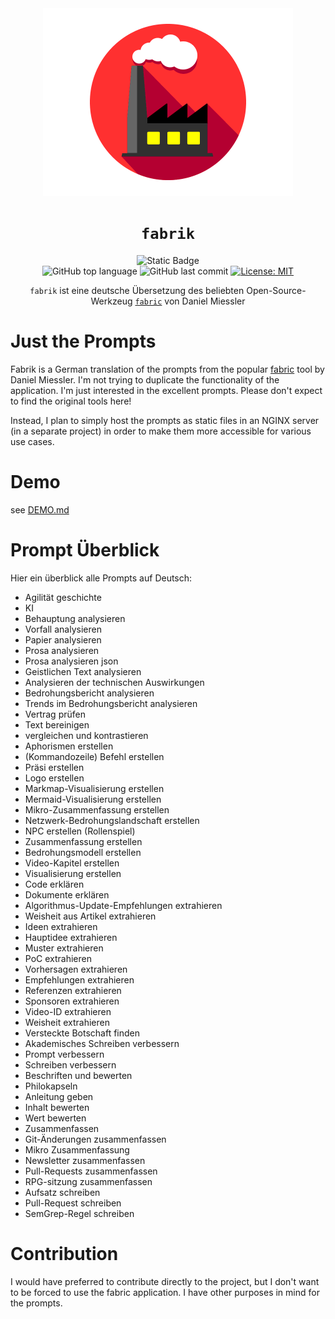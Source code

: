 <div align="center">

<img src="./images/fabrik_logo_circle_gif_white.gif" alt="fabriclogo" width="400" height="300"/>

# `fabrik`

![Static Badge](https://img.shields.io/badge/mission-human_flourishing_via_AI_augmentation-purple)
<br />
![GitHub top language](https://img.shields.io/github/languages/top/mrcoder-de/fabrik)
![GitHub last commit](https://img.shields.io/github/last-commit/mrcoder-de/fabrik)
[![License: MIT](https://img.shields.io/badge/License-MIT-green.svg)](https://opensource.org/licenses/MIT)

<p class="align center">
<code>fabrik</code> ist eine deutsche Übersetzung des beliebten Open-Source-Werkzeug <code><a href="https://github.com/danielmiessler/fabric">fabric</a></code> von Daniel Miessler 
</p>

</div>

# Just the Prompts

Fabrik is a German translation of the prompts from the popular [fabric](https://github.com/danielmiessler/fabric) tool by Daniel Miessler.
I'm not trying to duplicate the functionality of the application. I'm just interested in the excellent prompts. 
Please don't expect to find the original tools here!

Instead, I plan to simply host the prompts as static files in an NGINX server (in a separate project) in order to make them more accessible
for various use cases.

# Demo

see [DEMO.md](DEMO.md)

# Prompt Überblick

Hier ein überblick alle Prompts auf Deutsch:

- Agilität geschichte
- KI
- Behauptung analysieren
- Vorfall analysieren
- Papier analysieren
- Prosa analysieren
- Prosa analysieren json
- Geistlichen Text analysieren
- Analysieren der technischen Auswirkungen
- Bedrohungsbericht analysieren
- Trends im Bedrohungsbericht analysieren
- Vertrag prüfen
- Text bereinigen
- vergleichen und kontrastieren
- Aphorismen erstellen
- (Kommandozeile) Befehl erstellen
- Präsi erstellen
- Logo erstellen
- Markmap-Visualisierung erstellen
- Mermaid-Visualisierung erstellen
- Mikro-Zusammenfassung erstellen
- Netzwerk-Bedrohungslandschaft erstellen
- NPC erstellen (Rollenspiel)
- Zusammenfassung erstellen
- Bedrohungsmodell erstellen
- Video-Kapitel erstellen
- Visualisierung erstellen
- Code erklären
- Dokumente erklären
- Algorithmus-Update-Empfehlungen extrahieren
- Weisheit aus Artikel extrahieren
- Ideen extrahieren
- Hauptidee extrahieren
- Muster extrahieren
- PoC extrahieren
- Vorhersagen extrahieren
- Empfehlungen extrahieren
- Referenzen extrahieren
- Sponsoren extrahieren
- Video-ID extrahieren
- Weisheit extrahieren
- Versteckte Botschaft finden
- Akademisches Schreiben verbessern
- Prompt verbessern
- Schreiben verbessern
- Beschriften und bewerten
- Philokapseln
- Anleitung geben
- Inhalt bewerten
- Wert bewerten
- Zusammenfassen
- Git-Änderungen zusammenfassen
- Mikro Zusammenfassung
- Newsletter zusammenfassen
- Pull-Requests zusammenfassen
- RPG-sitzung zusammenfassen
- Aufsatz schreiben
- Pull-Request schreiben
- SemGrep-Regel schreiben

# Contribution

I would have preferred to contribute directly to the project, but I don't want to be forced to use the fabric application. I have other
purposes in mind for the prompts.


   